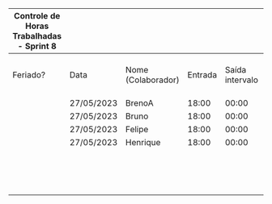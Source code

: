 | Controle de Horas Trabalhadas - Sprint 8 |  |  |  |  |  |  |  |  |  |  |  |
| --- | --- | --- | --- | --- | --- | --- | --- | --- | --- | --- | --- |
| Feriado? | Data | Nome (Colaborador) | Entrada | Saída intervalo | Retorno intervalo | Saída | Total horas |  | Nome (Colaborador) | Total horas do sprint |  |
|  | 27/05/2023 | BrenoA | 18:00 | 00:00 | 00:00 | 20:00 | 2:00:00 |  | BrenoA | 02:00 |  |
|  | 27/05/2023 | Bruno | 18:00 | 00:00 | 00:00 | 20:00 | 2:00:00 |  | Bruno | 02:00 |  |
|  | 27/05/2023 | Felipe | 18:00 | 00:00 | 00:00 | 20:00 | 2:00:00 |  | Felipe | 02:00 |  |
|  | 27/05/2023 | Henrique | 18:00 | 00:00 | 00:00 | 20:00 | 2:00:00 |  | Henrique | 02:00 |  |
|  |  |  |  |  |  |  |  |  | Limírio | 00:00 |  |
|  |  |  |  |  |  |  |  |  | Pedro | 00:00 |  |
|  |  |  |  |  |  |  |  |  | Raquel | 00:00 |  |
|  |  |  |  |  |  |  |  |  |  |  |  |
|  |  |  |  |  |  |  |  |  |  |  |  |

